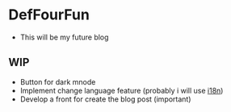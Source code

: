 # DefFourFun  
- This will be my future blog
  
## WIP
- Button for dark mnode
- Implement change language feature (probably i will use [i18n](https://www.npmjs.com/package/i18n))
- Develop a front for create the blog post (important)
